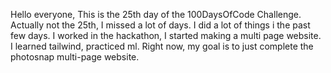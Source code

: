 Hello everyone,
This is the 25th day of the 100DaysOfCode Challenge.
Actually not the 25th, I missed a lot of days.
I did a lot of things i the past few days. I worked in the hackathon, I started making a multi page website. I learned tailwind, practiced ml. Right now, my goal is to just complete the photosnap multi-page website. 